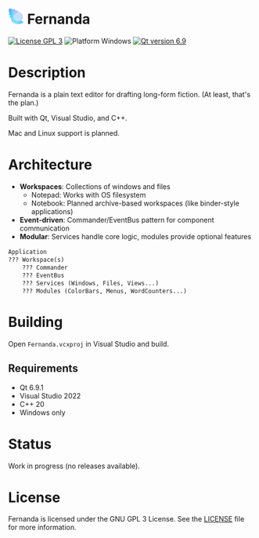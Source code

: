 # ![Colorful conch shell icon](Fernanda/resources/icons/Fernanda-32.png) Fernanda

[![License GPL 3](https://img.shields.io/badge/License-GPL%203-red.svg)](LICENSE)
![Platform Windows](https://img.shields.io/badge/Platform-Windows-blue.svg)
[![Qt version 6.9](https://img.shields.io/badge/Qt-6.9-green.svg)](https://www.qt.io/)

# Description

Fernanda is a plain text editor for drafting long-form fiction. (At least, that's the plan.)

Built with Qt, Visual Studio, and C++.

Mac and Linux support is planned.

# Architecture

- **Workspaces**: Collections of windows and files
  - Notepad: Works with OS filesystem
  - Notebook: Planned archive-based workspaces (like binder-style applications)
- **Event-driven**: Commander/EventBus pattern for component communication
- **Modular**: Services handle core logic, modules provide optional features

```
Application
??? Workspace(s)
    ??? Commander
    ??? EventBus
    ??? Services (Windows, Files, Views...)
    ??? Modules (ColorBars, Menus, WordCounters...)
```

# Building

Open `Fernanda.vcxproj` in Visual Studio and build.

## Requirements

- Qt 6.9.1
- Visual Studio 2022
- C++ 20
- Windows only

# Status

Work in progress (no releases available).

# License

Fernanda is licensed under the GNU GPL 3 License. See the [LICENSE](LICENSE) file for more information.